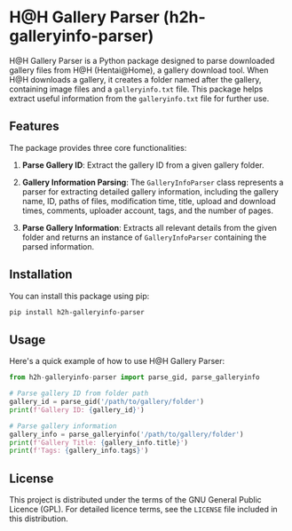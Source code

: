 # H@H Gallery Parser (h2h-galleryinfo-parser)

H@H Gallery Parser is a Python package designed to parse downloaded gallery files from H@H (Hentai@Home), a gallery download tool. When H@H downloads a gallery, it creates a folder named after the gallery, containing image files and a `galleryinfo.txt` file. This package helps extract useful information from the `galleryinfo.txt` file for further use.

## Features

The package provides three core functionalities:

1. **Parse Gallery ID**: Extract the gallery ID from a given gallery folder.

2. **Gallery Information Parsing**: The `GalleryInfoParser` class represents a parser for extracting detailed gallery information, including the gallery name, ID, paths of files, modification time, title, upload and download times, comments, uploader account, tags, and the number of pages.

3. **Parse Gallery Information**: Extracts all relevant details from the given folder and returns an instance of `GalleryInfoParser` containing the parsed information.

## Installation

You can install this package using pip:

```sh
pip install h2h-galleryinfo-parser
```

## Usage

Here's a quick example of how to use H@H Gallery Parser:

```python
from h2h-galleryinfo-parser import parse_gid, parse_galleryinfo

# Parse gallery ID from folder path
gallery_id = parse_gid('/path/to/gallery/folder')
print(f'Gallery ID: {gallery_id}')

# Parse gallery information
gallery_info = parse_galleryinfo('/path/to/gallery/folder')
print(f'Gallery Title: {gallery_info.title}')
print(f'Tags: {gallery_info.tags}')
```

## License

This project is distributed under the terms of the GNU General Public Licence (GPL). For detailed licence terms, see the `LICENSE` file included in this distribution.
